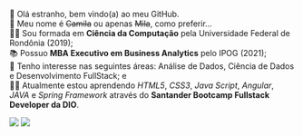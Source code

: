 👋 Olá estranho, bem vindo(a) ao meu GitHub. <br>
🌻 Meu nome é ~~Camila~~ ou apenas ~~Mila~~, como preferir...<br>
👩‍🎓 Sou formada em **Ciência da Computação** pela Universidade Federal de Rondônia (2019); <br>
📚 Possuo **MBA Executivo em Business Analytics** pelo IPOG (2021); <br>
👀 Tenho interesse nas seguintes áreas: Análise de Dados, Ciência de Dados e Desenvolvimento FullStack; e <br> 
👩‍💻 Atualmente estou aprendendo *HTML5*, *CSS3*, *Java Script*, *Angular*, *JAVA* e *Spring Framework* através do **Santander Bootcamp Fullstack Developer da DIO**. <br>

<div>
<!---<a href="https://www.facebook.com/camilasantos.ro" target="_blank"><img src="https://img.shields.io/badge/-Facebook-%230047B3?style=for-the-badge&logo=facebook&logoColor=white" target="_blank"></a>
<a href="https://www.instagram.com/kmilasantos_" target="_blank"><img src="https://img.shields.io/badge/-Instagram-%23E4405F?style=for-the-badge&logo=instagram&logoColor=white" target="_blank"></a>--->
<a href="https://www.linkedin.com/in/kmilasantos" target="_blank"><img src="https://img.shields.io/badge/-LinkedIn-%230077B5?style=for-the-badge&logo=linkedin&logoColor=white" target="_blank"></a>   
<a href = "mailto:camilasilvasantos97@hotmail.com"><img src="https://img.shields.io/badge/Gmail-D14836?style=for-the-badge&logo=gmail&logoColor=white" target="_blank"></a>
</div>


<!---
kmilasantos/kmilasantos é um repositório ✨ especial ✨ porque seu `README.md` (este arquivo) aparece no seu perfil do GitHub.
Você pode clicar no link Visualizar para dar uma olhada nas suas alterações.
--->
